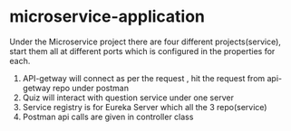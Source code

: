 # microservice-application

Under the Microservice project there are four different projects(service), start them all at different ports which is configured in the properties for each.

1. API-getway will connect as per the request , hit the request from api-getway repo under postman
2. Quiz will interact with question service under one server
3. Service registry is for Eureka Server which all the 3 repo(service)
4. Postman api calls are given in controller class
